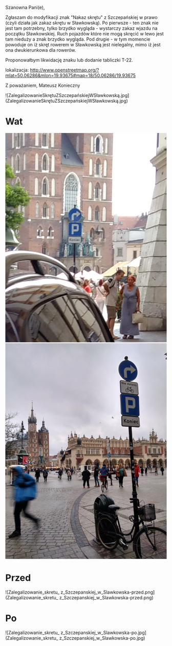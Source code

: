 Szanowna Pani(e),

Zgłaszam do modyfikacji znak "Nakaz skrętu" z Szczepańskiej w prawo (czyli działa jak zakaz skrętu w Sławkowską). Po pierwsze - ten znak nie jest tam potrzebny, tylko brzydko wygląda - wystarczy zakaz wjazdu na początku Sławkowskiej. Ruch pojazdów które nie mogą skręcić w lewo jest tam nieduży a znak brzydko wygląda. Pod drugie - w tym momencie powoduje on iż skręt rowerem w Sławkowską jest nielegalny, mimo iż jest ona dwukierunkowa dla rowerów.

Proponowałbym likwidację znaku lub dodanie tabliczki T-22.

lokalizacja: http://www.openstreetmap.org/?mlat=50.06286&mlon=19.93675#map=18/50.06286/19.93675

Z poważaniem,
Mateusz Konieczny


![ZalegalizowanieSkrętuZSzczepańskiejWSławkowską.jpg]
(ZalegalizowanieSkrętuZSzczepańskiejWSławkowską.jpg)

# Wat

![wtf_a.png](wtf_a.png)
![wtf_b.jpg](wtf_b.jpg)

# Przed

![Zalegalizowanie_skretu_ z_Szczepanskiej_w_Slawkowska-przed.png](Zalegalizowanie_skretu_ z_Szczepanskiej_w_Slawkowska-przed.png)

# Po

![Zalegalizowanie_skretu_ z_Szczepanskiej_w_Slawkowska-po.jpg](Zalegalizowanie_skretu_ z_Szczepanskiej_w_Slawkowska-po.jpg)

